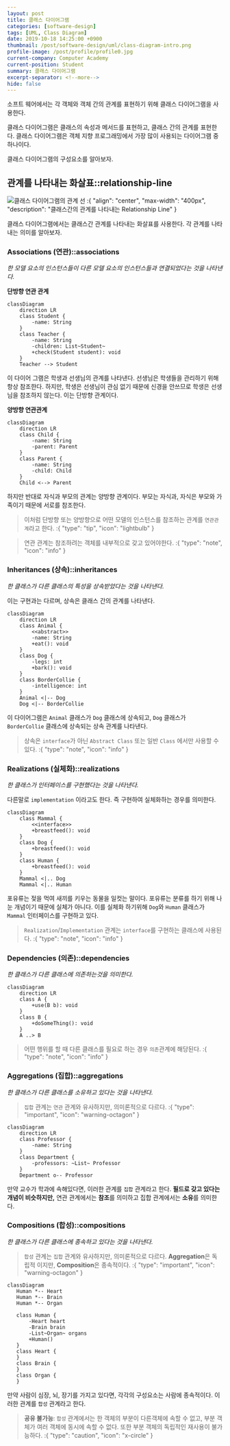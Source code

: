 ```yaml
---
layout: post
title: 클래스 다이어그램
categories: [software-design]
tags: [UML, Class Diagram]
date: 2019-10-18 14:25:00 +0900
thumbnail: /post/software-design/uml/class-diagram-intro.png
profile-image: /post/profile/profile0.jpg
current-company: Computer Academy
current-position: Student
summary: 클래스 다이어그램
excerpt-separator: <!--more-->
hide: false
---
```


소프트 웨어에서는 각 객체와 객체 간의 관계를 표현하기 위해 클래스 다이어그램을 사용한다. 

클래스 다이어그램은 클래스의 속성과 메서드를 표현하고, 클래스 간의 관계를 표현한다. 
클래스 다이어그램은 객체 지향 프로그래밍에서 가장 많이 사용되는 다이어그램 중 하나이다.

클래스 다이어그램의 구성요소를 알아보자. 

<!--more-->

## 관계를 나타내는 화살표::relationship-line

![클래스 다이어그램의 관계 선](/post/software-design/uml/relationship-line.png)
:{ "align": "center", "max-width": "400px", "description": "클래스간의 관계를 나타내는 Relationship Line" }

클래스 다이어그램에서는 클래스간 관계를 나타내는 화살표를 사용한다.
각 관계를 나타내는 의미를 알아보자.

### Associations (연관)::associations

*한 모델 요소의 인스턴스들이 다른 모델 요소의 인스턴스들과 연결되었다는 것을 나타낸다.*

**단방향 연관 관계**

```mermaid
classDiagram
    direction LR
    class Student {
        -name: String
    }
    class Teacher {
        -name: String
        -children: List~Student~
        +check(Student student): void
    }
    Teacher --> Student
```


이 다이어 그램은 학생과 선생님의 관계를 나타낸다. 선생님은 학생들을 관리하기 위해 항상 참조한다.
하지만, 학생은 선생님이 관심 없기 때문에 신경을 안쓰므로 학생은 선생님을 참조하지 않는다.
이는 단방향 관계이다.

**양방향 연관관계**

```mermaid
classDiagram
    direction LR
    class Child {
        -name: String
        -parent: Parent
    }
    class Parent {
        -name: String
        -child: Child
    }
    Child <--> Parent
```

하지만 반대로 자식과 부모의 관계는 양방향 관계이다. 부모는 자식과, 자식은 부모와 가족이기 때문에 서로를 참조한다.

> 이처럼 단방향 또는 양방향으로 어떤 모델의 인스턴스를 참조하는 관계를 `연관관계`라고 한다.
:{ "type": "tip", "icon": "lightbulb" }

> 연관 관계는 참조하려는 객체를 내부적으로 갖고 있어야한다.
:{ "type": "note", "icon": "info" }


### Inheritances (상속)::inheritances

*한 클래스가 다른 클래스의 특성을 상속받았다는 것을 나타낸다.*

이는 구현과는 다르며, 상속은 클래스 간의 관계를 나타낸다.

```mermaid
classDiagram
    direction LR
    class Animal {
        <<abstract>>
        -name: String
        +eat(): void
    }
    class Dog {
        -legs: int
        +bark(): void
    }
    class BorderCollie {
        -intelligence: int
    }
    Animal <|-- Dog
    Dog <|-- BorderCollie
```

이 다이어그램은 `Animal` 클래스가 `Dog` 클래스에 상속되고, `Dog` 클래스가 `BorderCollie` 클래스에 상속되는 상속 관계를 나타낸다.

> 상속은 `interface`가 아닌 `Abstract Class` 또는 일반 `Class` 에서만 사용할 수 있다.
:{ "type": "note", "icon": "info" }


### Realizations (실체화)::realizations

*한 클래스가 인터페이스를 구현했다는 것을 나타낸다.*

다른말로 `implementation` 이라고도 한다. 즉 구현하여 실체화하는 경우를 의미한다.

```mermaid
classDiagram
    class Mammal {
        <<interface>>
        +breastfeed(): void
    }
    class Dog {
        +breastfeed(): void
    }
    class Human {
        +breastfeed(): void
    }
    Mammal <|.. Dog
    Mammal <|.. Human
```

포유류는 젖을 먹여 새끼를 키우는 동물을 일컷는 말이다. 포유류는 분류를 하기 위해 나눈 개념이기 때문에 실체가 아니다.
이를 실체화 하기위해 `Dog`와 `Human` 클래스가 `Mammal` 인터페이스를 구현하고 있다.

> `Realization`/`Implementation` 관계는 `interface`를 구현하는 클래스에 사용된다.
:{ "type": "note", "icon": "info" }


### Dependencies (의존)::dependencies

*한 클래스가 다른 클래스에 의존하는것을 의미한다.*

```mermaid
classDiagram
    direction LR
    class A {
        +use(B b): void
    }
    class B {
        +doSomeThing(): void
    }
    A ..> B
```

> 어떤 행위를 할 때 다른 클래스를 필요로 하는 경우 `의존`관계에 해당된다.
:{ "type": "note", "icon": "info" }

### Aggregations (집합)::aggregations

*한 클래스가 다른 클래스를 소유하고 있다는 것을 나타낸다.*

> `집합` 관계는 `연관` 관계와 유사하지만, 의미론적으로 다르다.
:{ "type": "important", "icon": "warning-octagon" }


```mermaid
classDiagram
    direction LR
    class Professor {
        -name: String
    }
    class Department {
        -professors: ~List~ Professor
    }
    Department o-- Professor
```

만약 교수가 학과에 속해있다면, 이러한 관계를 `집합` 관계라고 한다. **필드로 갖고 있다는 개념이 비슷하지만,** 
연관 관계에서는 **참조**를 의미하고 집합 관계에서는 **소유**를 의미한다.


### Compositions (합성)::compositions

*한 클래스가 다른 클래스에 종속하고 있다는 것을 나타낸다.*

> `합성` 관계는 `집합` 관계와 유사하지만, 의미론적으로 다르다. **Aggregation**은 독립적 이지만, **Composition**은 종속적이다.
:{ "type": "important", "icon": "warning-octagon" }

```mermaid
classDiagram
   Human *-- Heart
   Human *-- Brain
   Human *-- Organ

   class Human {
       -Heart heart
       -Brain brain
       -List~Organ~ organs
       +Human()
   }
   class Heart {
   }
   class Brain {
   }
   class Organ {
   }
```

만약 사람이 심장, 뇌, 장기를 가지고 있다면, 각각의 구성요소는 사람에 종속적이다. 이러한 관계를 `합성` 관계라고 한다.

> **공유 불가능**: `합성` 관계에서는 한 객체의 부분이 다른객체에 속할 수 없고, 부분 객체가 여러 객체에 동시에 속할 수 없다. 또한 부분 객체의 독립적인 재사용이 불가능하다.
:{ "type": "caution", "icon": "x-circle" }
